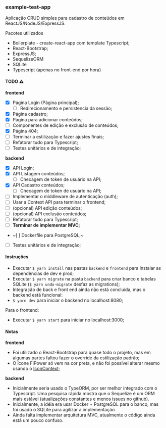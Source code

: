 ### example-test-app

Aplicação CRUD simples para cadastro de conteúdos em ReactJS/NodeJS/ExpressJS.

Pacotes utilizados
- Boilerplate - create-react-app com template Typescript;
- React-Bootstrap;
- ExpressJS;
- SequelizeORM
- SQLite
- Typescript (apenas no front-end por hora)

#### TODO :warning:
**frontend**
- [X] Página Login (Página principal);
  - [ ] Redirecionamento e persistencia da sessão;
- [X] Página cadastro;
- [X] Página para adicionar conteúdos;
- [ ] Componentes de edição e exclusão de conteúdos;
- [X] Página 404;
- [ ] Terminar a estilização e fazer ajustes finais;
- [ ] Refatorar tudo para Typescript;
- [ ] Testes unitários e de integração;

**backend**
- [X] API Login;
- [X] API Listagem conteúdos;
  - [ ] Checagem de token de usuário na API;
- [X] API Cadastro conteúdos;
  - [ ] Checagem de token de usuário na API;
- [ ] Implementar o middleware de autenticação (auth);
- [ ] Usar a Context API para terminar o frontend;
- [ ] (opcional) API edição conteúdos;
- [ ] (opcional) API exclusão conteúdos;
- [ ] Refatorar tudo para Typescript;
- [ ] **Terminar de implementar MVC;**
- ~[ ] Dockerfile para PostgreSQL;~
- [ ] Testes unitários e de integração;


#### Instruções
- Executar `$ yarn install` nas pastas `backend` e `frontend` para instalar as dependências de dev e prod;
- Executar `$ yarn migrate` na pasta `backend` para criar banco e tabelas SQLite (`$ yarn undo-migrate` desfaz as migrations);
- Integração de back e front end ainda não está concluída, mas o backend está funcional:
- `$ yarn dev` para iniciar o backend no localhost:8080;

Para o frontend:
- Executar `$ yarn start` para iniciar no localhost:3000;

#### Notas

**frontend**
- Foi utilizado o React-Bootstrap para quase todo o projeto, mas em algumas partes faltou fazer o override da estilização padrão;
- O ícone FiPower só vem na cor preta, e não foi possível alterar mesmo usando o [IconContext](https://github.com/react-icons/react-icons#configuration);

**backend**
- Inicialmente seria usado o TypeORM, por ser melhor integrado com o Typescript. Uma pesquisa rápida mostra que o Sequelize é um ORM mais estável (atualizações constantes e menos issues no github).
- Inicialmente, a idéia era usar Docker + PostgreSQL para o banco, mas foi usado o SQLite para agilizar a implementação
- Ainda falta implementar arquitetura MVC, atualmente o código ainda está um pouco confuso.